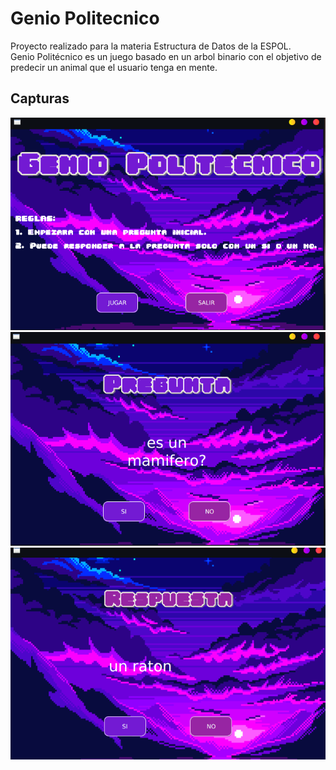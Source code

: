 # Genio Politecnico
Proyecto realizado para la materia Estructura de Datos de la ESPOL.  
Genio Politécnico es un juego basado en un arbol binario con el objetivo de predecir un animal que el usuario tenga en mente.  

## Capturas
![alt text](https://github.com/domorales/GenioPolitecnico/blob/main/Capturas/principal.png) 
![alt text](https://github.com/domorales/GenioPolitecnico/blob/main/Capturas/pregunta.png) 
![alt text](https://github.com/domorales/GenioPolitecnico/blob/main/Capturas/respuesta.png) 

